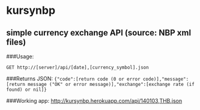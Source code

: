 kursynbp
========
simple currency exchange API (source: NBP xml files)
---
###Usage:

`GET http://[server]/api/[date],[currency_symbol].json`

###Returns JSON:
`{"code":[return code (0 or error code)],"message":[return message ("OK" or error message)],"exchange":[exchange rate (if found) or nil]}`

###Working app:
<http://kursynbp.herokuapp.com/api/140103,THB.json>